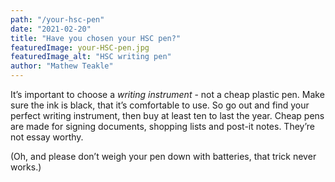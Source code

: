 ```yaml
---
path: "/your-hsc-pen"
date: "2021-02-20"
title: "Have you chosen your HSC pen?"
featuredImage: your-HSC-pen.jpg
featuredImage_alt: "HSC writing pen"
author: "Mathew Teakle"
---
```


It’s important to choose a *writing instrument* - not a cheap plastic pen. Make sure the ink is black, that it’s comfortable to use. So go out and find your perfect writing instrument, then buy at least ten to last the year. Cheap pens are made for signing documents, shopping lists and post-it notes. They’re not essay worthy.

(Oh, and please don’t weigh your pen down with batteries, that trick never works.)
